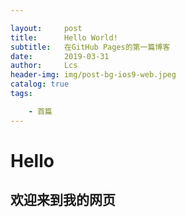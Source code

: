```yaml
---

layout:     post
title:      Hello World!
subtitle:   在GitHub Pages的第一篇博客
date:       2019-03-31
author:     Lcs
header-img: img/post-bg-ios9-web.jpeg
catalog: true
tags:

    - 首篇
---
```


# Hello

## 欢迎来到我的网页

